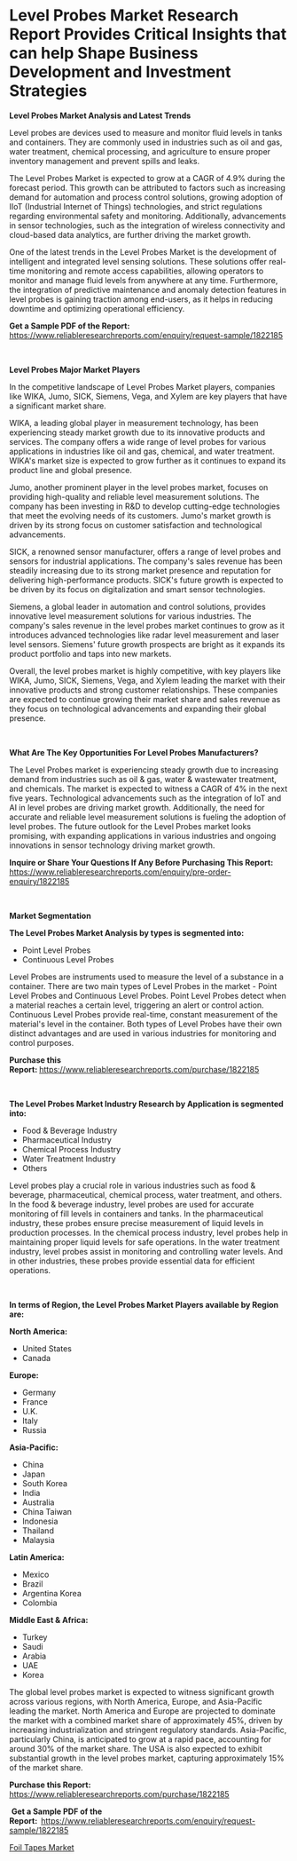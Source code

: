 <p><h1>Level Probes Market Research Report Provides Critical Insights that can help Shape Business Development and Investment Strategies</h1></p><p><strong>Level Probes Market Analysis and Latest Trends</strong></p>
<p><p>Level probes are devices used to measure and monitor fluid levels in tanks and containers. They are commonly used in industries such as oil and gas, water treatment, chemical processing, and agriculture to ensure proper inventory management and prevent spills and leaks.</p><p>The Level Probes Market is expected to grow at a CAGR of 4.9% during the forecast period. This growth can be attributed to factors such as increasing demand for automation and process control solutions, growing adoption of IIoT (Industrial Internet of Things) technologies, and strict regulations regarding environmental safety and monitoring. Additionally, advancements in sensor technologies, such as the integration of wireless connectivity and cloud-based data analytics, are further driving the market growth.</p><p>One of the latest trends in the Level Probes Market is the development of intelligent and integrated level sensing solutions. These solutions offer real-time monitoring and remote access capabilities, allowing operators to monitor and manage fluid levels from anywhere at any time. Furthermore, the integration of predictive maintenance and anomaly detection features in level probes is gaining traction among end-users, as it helps in reducing downtime and optimizing operational efficiency.</p></p>
<p><strong>Get a Sample PDF of the Report:&nbsp;</strong> <a href="https://www.reliableresearchreports.com/enquiry/request-sample/1822185">https://www.reliableresearchreports.com/enquiry/request-sample/1822185</a></p>
<p>&nbsp;</p>
<p><strong>Level Probes Major Market Players</strong></p>
<p><p>In the competitive landscape of Level Probes Market players, companies like WIKA, Jumo, SICK, Siemens, Vega, and Xylem are key players that have a significant market share. </p><p>WIKA, a leading global player in measurement technology, has been experiencing steady market growth due to its innovative products and services. The company offers a wide range of level probes for various applications in industries like oil and gas, chemical, and water treatment. WIKA's market size is expected to grow further as it continues to expand its product line and global presence.</p><p>Jumo, another prominent player in the level probes market, focuses on providing high-quality and reliable level measurement solutions. The company has been investing in R&D to develop cutting-edge technologies that meet the evolving needs of its customers. Jumo's market growth is driven by its strong focus on customer satisfaction and technological advancements.</p><p>SICK, a renowned sensor manufacturer, offers a range of level probes and sensors for industrial applications. The company's sales revenue has been steadily increasing due to its strong market presence and reputation for delivering high-performance products. SICK's future growth is expected to be driven by its focus on digitalization and smart sensor technologies.</p><p>Siemens, a global leader in automation and control solutions, provides innovative level measurement solutions for various industries. The company's sales revenue in the level probes market continues to grow as it introduces advanced technologies like radar level measurement and laser level sensors. Siemens' future growth prospects are bright as it expands its product portfolio and taps into new markets.</p><p>Overall, the level probes market is highly competitive, with key players like WIKA, Jumo, SICK, Siemens, Vega, and Xylem leading the market with their innovative products and strong customer relationships. These companies are expected to continue growing their market share and sales revenue as they focus on technological advancements and expanding their global presence.</p></p>
<p>&nbsp;</p>
<p><strong>What Are The Key Opportunities For Level Probes Manufacturers?</strong></p>
<p><p>The Level Probes market is experiencing steady growth due to increasing demand from industries such as oil & gas, water & wastewater treatment, and chemicals. The market is expected to witness a CAGR of 4% in the next five years. Technological advancements such as the integration of IoT and AI in level probes are driving market growth. Additionally, the need for accurate and reliable level measurement solutions is fueling the adoption of level probes. The future outlook for the Level Probes market looks promising, with expanding applications in various industries and ongoing innovations in sensor technology driving market growth.</p></p>
<p><strong>Inquire or Share Your Questions If Any Before Purchasing This Report:</strong> <a href="https://www.reliableresearchreports.com/enquiry/pre-order-enquiry/1822185">https://www.reliableresearchreports.com/enquiry/pre-order-enquiry/1822185</a></p>
<p>&nbsp;</p>
<p><strong>Market Segmentation</strong></p>
<p><strong>The Level Probes Market Analysis by types is segmented into:</strong></p>
<p><ul><li>Point Level Probes</li><li>Continuous Level Probes</li></ul></p>
<p><p>Level Probes are instruments used to measure the level of a substance in a container. There are two main types of Level Probes in the market - Point Level Probes and Continuous Level Probes. Point Level Probes detect when a material reaches a certain level, triggering an alert or control action. Continuous Level Probes provide real-time, constant measurement of the material's level in the container. Both types of Level Probes have their own distinct advantages and are used in various industries for monitoring and control purposes.</p></p>
<p><strong>Purchase this Report:&nbsp;</strong><a href="https://www.reliableresearchreports.com/purchase/1822185">https://www.reliableresearchreports.com/purchase/1822185</a></p>
<p>&nbsp;</p>
<p><strong>The Level Probes Market Industry Research by Application is segmented into:</strong></p>
<p><ul><li>Food & Beverage Industry</li><li>Pharmaceutical Industry</li><li>Chemical Process Industry</li><li>Water Treatment Industry</li><li>Others</li></ul></p>
<p><p>Level probes play a crucial role in various industries such as food & beverage, pharmaceutical, chemical process, water treatment, and others. In the food & beverage industry, level probes are used for accurate monitoring of fill levels in containers and tanks. In the pharmaceutical industry, these probes ensure precise measurement of liquid levels in production processes. In the chemical process industry, level probes help in maintaining proper liquid levels for safe operations. In the water treatment industry, level probes assist in monitoring and controlling water levels. And in other industries, these probes provide essential data for efficient operations.</p></p>
<p>&nbsp;</p>
<p><strong>In terms of Region, the Level Probes Market Players available by Region are:</strong></p>
<p>
    <p> <strong> North America: </strong>
        <ul>
            <li>United States</li>
            <li>Canada</li>
        </ul>
        </p> 
    <p> <strong> Europe: </strong>
        <ul>
            <li>Germany</li>
            <li>France</li>
            <li>U.K.</li>
            <li>Italy</li>
            <li>Russia</li>
        </ul>
        </p> 
    <p> <strong> Asia-Pacific: </strong>
        <ul>
            <li>China</li>
            <li>Japan</li>
            <li>South Korea</li>
            <li>India</li>
            <li>Australia</li>
            <li>China Taiwan</li>
            <li>Indonesia</li>
            <li>Thailand</li>
            <li>Malaysia</li>
        </ul>
        </p> 
    <p> <strong> Latin America: </strong>
        <ul>
            <li>Mexico</li>
            <li>Brazil</li>
            <li>Argentina Korea</li>
            <li>Colombia</li>
        </ul>
        </p> 
    <p> <strong> Middle East & Africa: </strong>
        <ul>
            <li>Turkey</li>
            <li>Saudi</li>
            <li>Arabia</li>
            <li>UAE</li>
            <li>Korea</li>
        </ul>
    </p>
    </p>
<p><p>The global level probes market is expected to witness significant growth across various regions, with North America, Europe, and Asia-Pacific leading the market. North America and Europe are projected to dominate the market with a combined market share of approximately 45%, driven by increasing industrialization and stringent regulatory standards. Asia-Pacific, particularly China, is anticipated to grow at a rapid pace, accounting for around 30% of the market share. The USA is also expected to exhibit substantial growth in the level probes market, capturing approximately 15% of the market share.</p></p>
<p><strong>Purchase this Report: </strong><a href="https://www.reliableresearchreports.com/purchase/1822185">https://www.reliableresearchreports.com/purchase/1822185</a></p>
<p>&nbsp;<strong>Get a Sample PDF of the Report:&nbsp;&nbsp;</strong><a href="https://www.reliableresearchreports.com/enquiry/request-sample/1822185">https://www.reliableresearchreports.com/enquiry/request-sample/1822185</a></p>
<p><strong></strong></p>
<p><p><a href="https://invited-way-688.notion.site/Foil-Tapes-Market-Growth-Market-Trends-COVID-19-Impact-and-Forecasts-for-period-from-2024-2031-cdca41b6932541f18837d2f51ec87f39">Foil Tapes Market</a></p></p>